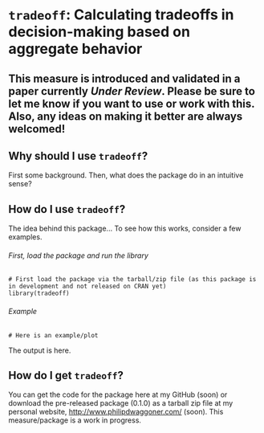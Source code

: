 # `tradeoff`: Calculating tradeoffs in decision-making based on aggregate behavior

## This measure is introduced and validated in a paper currently _Under Review_. Please be sure to let me know if you want to use or work with this. Also, any ideas on making it better are always welcomed!

## Why should I use `tradeoff`?

First some background. Then, what does the package do in an intuitive sense?

## How do I use `tradeoff`?

The idea behind this package... To see how this works, consider a few examples.

###### First, load the package and run the library

```{r }
# First load the package via the tarball/zip file (as this package is in development and not released on CRAN yet)
library(tradeoff)
```

###### Example

```{r }
# Here is an example/plot
```

The output is here.

## How do I get `tradeoff`?

You can get the code for the package here at my GitHub (soon) or download the pre-released package (0.1.0) as a tarball zip file at my personal website, <http://www.philipdwaggoner.com/> (soon). This measure/package is a work in progress.
